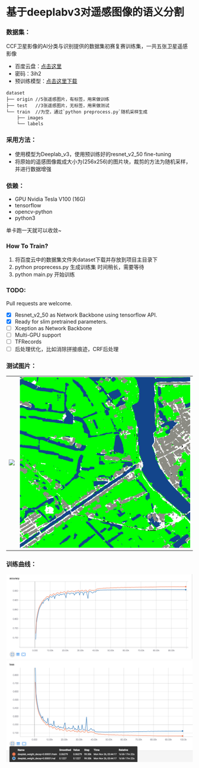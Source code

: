 # 基于deeplabv3对遥感图像的语义分割

### 数据集：
CCF卫星影像的AI分类与识别提供的数据集初赛复赛训练集，一共五张卫星遥感影像
* 百度云盘：[点击这里](https://pan.baidu.com/s/1LWBMklOr39yI7fYRQ185Og)  
* 密码：3ih2
* 预训练模型：[点击这里下载](http://download.tensorflow.org/models/resnet_v2_50_2017_04_14.tar.gz)  

```
dataset
├── origin //5张遥感图片，有标签，用来做训练
├── test   //3张遥感图片，无标签，用来做测试
└── train  //为空，通过`python preprocess.py`随机采样生成
    ├── images       
    └── labels
```                    

### 采用方法：
* 使用模型为Deeplab_v3，使用预训练好的resnet_v2_50 fine-tuning
* 将原始的遥感图像裁成大小为(256x256)的图片块，裁剪的方法为随机采样，并进行数据增强
### 依赖：
* GPU Nvidia Tesla V100 (16G)
* tensorflow 
* opencv-python 
* python3

单卡跑一天就可以收敛~
### How To Train?
1. 将百度云中的数据集文件夹dataset下载并存放到项目主目录下
2. python proprecess.py 生成训练集 时间稍长，需要等待
3. python main.py 开始训练


### TODO:  
Pull requests are welcome.  
- [x] Resnet_v2_50 as Network Backbone using tensorflow API.
- [x] Ready for slim pretrained parameters.
- [ ] Xception as Network Backbone
- [ ] Multi-GPU support
- [ ] TFRecords
- [ ] 后处理优化，比如消除拼接痕迹，CRF后处理
### 测试图片：
<table border=0>
<tr>
    <td>
        <img src="/sample_image/test1.png" border=0 margin=1 width=512>
    </td>
    <td>
        <img src="/sample_image/color_1.png" border=0 margin=1 width=512>
    </td>
</tr>
</table>

### 训练曲线：
<div align=center><img src="/sample_image/acc.png"/></div>  
<div align=center><img src="/sample_image/loss.png"/></div>  


